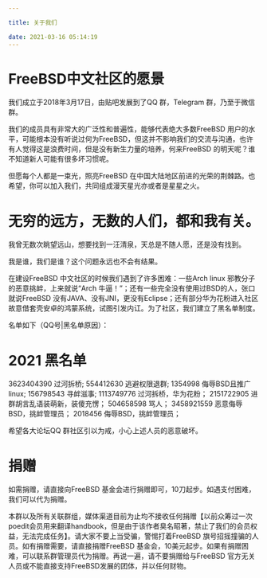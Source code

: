 ```yaml
---

title: 关于我们

date: 2021-03-16 05:14:19
---
```


#   FreeBSD中文社区的愿景

我们成立于2018年3月17日，由贴吧发展到了QQ 群，Telegram 群，乃至于微信群。

我们的成员具有非常大的广泛性和普遍性，能够代表绝大多数FreeBSD 用户的水平，可能根本没有听说过何为FreeBSD，但这并不影响我们的交流与沟通，也许有人觉得这是浪费时间，但是没有新生力量的培养，何来FreeBSD 的明天呢？谁不知道新人可能有很多坏习惯呢。

但愿每个人都是一束光，照亮FreeBSD 在中国大陆地区前进的光荣的荆棘路。也希望，你可以加入我们，共同组成漫天星光亦或者是星星之火。

#   无穷的远方，无数的人们，都和我有关。


我曾无数次眺望远山，想要找到一汪清泉，天总是不随人愿，还是没有找到。

我是谁，我们是谁？这个问题永远也不会有结果。

在建设FreeBSD 中文社区的时候我们遇到了许多困难：一些Arch linux 邪教分子的恶意挑衅，上来就说“Arch 牛逼！”；还有一些完全没有使用过BSD的人，张口就说FreeBSD 没有JAVA、没有JNI，更没有Eclipse；还有部分华为花粉进入社区故意借套壳安卓的鸿蒙系统，试图引发内讧。为了社区，我们建立了黑名单制度。

名单如下（QQ号|黑名单原因）：

#   2021 黑名单
3623404390  过河拆桥;
554412630 逃避权限退群;
1354998 侮辱BSD且推广linux;
156798543 寻衅滋事;
1113749776  过河拆桥，华为花粉；
2151722905  进群胡言乱语装萌新，装傻充愣；
504658598 骂人；
3458921559  恶意侮辱BSD，挑衅管理员；
2018456 侮辱BSD，挑衅管理员；

希望各大论坛QQ 群社区引以为戒，小心上述人员的恶意破坏。

#   捐赠

如需捐赠，请直接向FreeBSD 基金会进行捐赠即可，10刀起步。如遇支付困难，我们可以代为捐赠。

本群以及所有关联群组，媒体渠道目前为止均不接收任何捐赠【以前众筹过一次poedit会员用来翻译handbook，但是由于该作者臭名昭著，禁止了我们的会员权益，无法完成任务】。请大家不要上当受骗，警惕打着FreeBSD 旗号招摇撞骗的人员。如有捐赠需要，请直接捐赠FreeBSD 基金会，10美元起步。如果有捐赠困难，可以联系群管理员代为捐赠。再说一遍，请不要捐赠给与FreeBSD 官方无关人员或不能直接支持FreeBSD发展的团体，并以任何财物。

